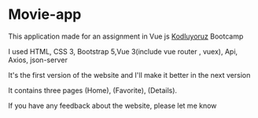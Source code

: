 # Movie-app

This application made for an assignment in Vue js [Kodluyoruz](https://www.kodluyoruz.org/bootcamp/istanbul-uygulamali-vue-js-bootcamp/) Bootcamp  

I used HTML, CSS 3, Bootstrap 5,Vue 3(include vue router , vuex), Api, Axios, json-server 

It's the first version of the website and I'll make it better in the next version

It contains three pages (Home), (Favorite), (Details).

If you have any feedback about the website, please let me know
